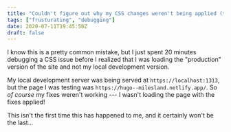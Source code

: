 ```yaml
---
title: "Couldn't figure out why my CSS changes weren't being applied (turns out I was in prod)"
tags: ["frusturating", "debugging"]
date: 2020-07-11T19:45:50Z
draft: false
---
```


I know this is a pretty common mistake, but I just spent 20 minutes debugging a CSS issue before I realized that I was loading the "production" version of the site and not my local development version.

My local development server was being served at `https://localhost:1313`, but the page I was testing was `https://hugo--milesland.netlify.app/`. So _of course_ my fixes weren't working --- I wasn't loading the page with the fixes applied!

This isn't the first time this has happened to me, and it certainly won't be the last...